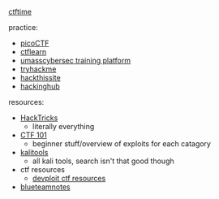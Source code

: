 [ctftime](https://ctftime.org/)

practice:
- [picoCTF](https://play.picoctf.org/playlists)
- [ctflearn](https://ctflearn.com/challenge/1/browse)
- [umasscybersec training platform](https://training.umasscybersec.org/challenges)
- [tryhackme](https://tryhackme.com/)
- [hackthissite](https://www.hackthissite.org/)
- [hackinghub](https://app.hackinghub.io/hubs)

resources:
- [HackTricks](https://book.hacktricks.xyz/welcome/readme)
	- literally everything
- [CTF 101](https://ctf101.org/)
	- beginner stuff/overview of exploits for each catagory
- [kalitools](https://www.kali.org/tools/)
	- all kali tools, search isn't that good though
- ctf resources
	- [devploit ctf resources](https://github.com/devploit/awesome-ctf-resources)
- [blueteamnotes](https://github.com/Purp1eW0lf/Blue-Team-Notes)
